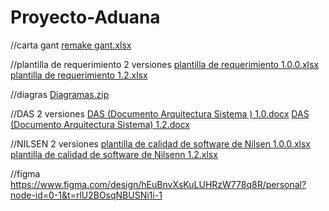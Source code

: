 # Proyecto-Aduana
//carta gant
[remake gant.xlsx](https://github.com/user-attachments/files/20991061/remake.gant.xlsx)

//plantilla de requerimiento 2 versiones
[plantilla de requerimiento 1.0.0.xlsx](https://github.com/user-attachments/files/20991011/plantilla.de.requerimiento.1.0.0.xlsx)
[plantilla de requerimiento 1.2.xlsx](https://github.com/user-attachments/files/20991060/plantilla.de.requerimiento.1.2.xlsx)

//diagras
[Diagramas.zip](https://github.com/user-attachments/files/20991072/Diagramas.zip)


//DAS 2 versiones
[DAS (Documento Arquitectura Sistema ) 1.0.docx](https://github.com/user-attachments/files/20991047/DAS.Documento.Arquitectura.Sistema.1.0.docx)
[DAS (Documento Arquitectura Sistema) 1.2.docx](https://github.com/user-attachments/files/20991048/DAS.Documento.Arquitectura.Sistema.1.2.docx)

//NILSEN 2 versiones
[plantilla de calidad de software de Nilsen 1.0.0.xlsx](https://github.com/user-attachments/files/20991008/plantilla.de.calidad.de.software.de.Nilsen.1.0.0.xlsx)
[plantilla de calidad de software de Nilsenn 1.2.xlsx](https://github.com/user-attachments/files/20991068/plantilla.de.calidad.de.software.de.Nilsenn.1.2.xlsx)

//figma
https://www.figma.com/design/hEuBnvXsKuLUHRzW778q8R/personal?node-id=0-1&t=rlU2BOsqNBUSNi1i-1
